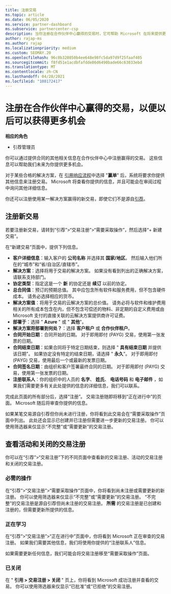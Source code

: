 ```yaml
---
title: 注册交易
ms.topic: article
ms.date: 06/05/2020
ms.service: partner-dashboard
ms.subservice: partnercenter-csp
description: 当你注册在合作伙伴中心赢得的交易时，它可帮助 Microsoft 在将来提供更多机会。
author: rajap-ms
ms.author: rajap
ms.localizationpriority: medium
ms.custom: SEOMAY.20
ms.openlocfilehash: 96c0b320850b4ee648e98fc5da97d9f25faaf405
ms.sourcegitcommit: f8fd51e1acdbfafdde86d6490bade66c63033ebd
ms.translationtype: MT
ms.contentlocale: zh-CN
ms.lasthandoff: 04/28/2021
ms.locfileid: "108172417"
---
```

# <a name="register-deals-youve-won-in-partner-center-so-you-can-get-more-opportunities-later"></a>注册在合作伙伴中心赢得的交易，以便以后可以获得更多机会

**相应的角色**

- 引荐管理员

你可以通过提供合同的其他相关信息在合作伙伴中心中注册赢得的交易。 这些信息可以帮助我们未来为你提供更多机会。

对于某些合格的解决方案，在 [引用响应流程](manage-leads.md)中选择 "**赢单**" 后，系统将要求你提供其他信息来注册交易。 Microsoft 将查看你提供的信息，并且可能会在审阅过程中询问其他详细信息。

你还可以注册使用某一解决方案赢得的新交易，即使它们不是源自[引荐](referrals.md)。 

## <a name="register-a-new-deal"></a>注册新交易

若要注册新交易，请转到“引荐”>“交易注册”>“需要采取操作”，然后选择“+ 新建交易”。

在“新建交易”页面中，提供下列信息。

- **客户详细信息**：输入客户的 **公司名称** 并选择其 **国家/地区**。 然后输入他们所在的“城市”和“省/自治区/直辖市”。
- **解决方案**：选择将用于交易的解决方案。 如果没有看到列出的正确解决方案，请联系支持部门。
- **协定类型**：指定这是一个 **新** 的协定还是 **续订** 以前的协定。
- **总合同值**：预订的预期总值。 其中应包含所有软件和服务费用，但不包含硬件成本。 请务必选择相应的货币。
- **解决方案值**：将用于交易的云解决方案的总价值。 请务必将与软件和维护费用相关的所有成本包含在内，但不包含可偿还的物料、非定期的自定义费用或由 Microsoft 支付的直接关联的云解决方案提供商许可证费。
- **部署于**：选择 " **Azure** " 或 " **其他**"。
- **解决方案将部署到何处？**：选择 **客户租户** 或 **合作伙伴租户**。
- **合同开始日期**：合同开始的日期。 对于即用即付 (PAYG) 交易，使用第一张发票的日期。
- **合同结束日期**：如果合同将于特定日期结束，则选择 " **具有结束日期** 并提供该日期"。 如果协定没有特定的结束日期，请选择 " **永久**"。 对于即用即付 (PAYG) 交易，使用最后一个或最新的发票日期。
- **合同签名日期**：由组织和客户签署最终合同的日期。 对于即用即付 (PAYG) 交易，使用第一张发票的日期。
- **注册联系人**：你的组织中的人员的 **名字**、 **姓氏**、 **电话号码** 和 **电子邮件** ，如果我们需要更多有关此处提供的信息的详细信息，我们可以联系。

完成此页面的所有部分后，选择“注册”。 交易注册随即将移到“正在进行中”的页面。 Microsoft 随后将审查你提供的信息。

如果某笔交易源自引荐但你尚未进行注册，你将看到此交易会在“需要采取操作”页面中列出。 此处还会显示已创建并已注册但需要进一步更新的交易注册。 你可以使用筛选器来仅显示“不完整”或“需要更新”的交易注册。

## <a name="viewing-active-and-closed-deal-registrations"></a>查看活动和关闭的交易注册

你可以在“引荐”>“交易注册”下的不同页面中查看新的交易注册、活动的交易注册和关闭的交易注册。

### <a name="action-required"></a>必需的操作

在“引荐”>“交易注册”>“需要采取操作”页面中，你将看到尚未注册或需要更新的新注册。 你可以使用筛选器来仅显示“不完整”或“需要更新”的交易注册。 “不完整”的交易注册是源自引荐但尚未注册的交易注册。 **所需** 的交易注册是已创建和注册的，但需要更新所提供的信息。

### <a name="in-progress"></a>正在学习

在“引荐”>“交易注册”>“正在进行中”页面中，你将看到 Microsoft 正在审查的交易注册。 如果我们需要其他信息，我们将使用你提供的“注册联系人”信息。

如果需要更新任何信息，我们可能会将交易注册移至“需要采取操作”页面。

### <a name="closed"></a>已关闭

在 " **引用 > 交易注册 > 关闭** " 页上，你将看到 Microsoft 成功注册并查看的交易。 你可以使用筛选器来仅显示“已批准”或“已拒绝”的交易注册。
